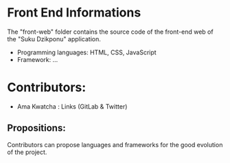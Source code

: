 # Front End Informations
The "front-web" folder contains the source code of the front-end web of the "Suku Dzikponu" application.

- Programming languages: HTML, CSS, JavaScript
- Framework: ...


# Contributors:
- Ama Kwatcha : Links (GitLab & Twitter)

## Propositions:
Contributors can propose languages ​​and frameworks for the good evolution of the project.